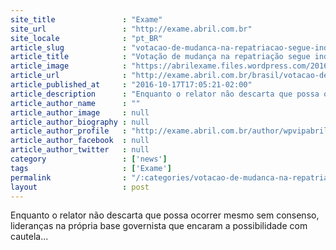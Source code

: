 ```yaml
---
site_title               : "Exame"
site_url                 : "http://exame.abril.com.br"
site_locale              : "pt_BR"
article_slug             : "votacao-de-mudanca-na-repatriacao-segue-indefinida-na-camara"
article_title            : "Votação de mudança na repatriação segue indefinida na Câmara"
article_image            : "https://abrilexame.files.wordpress.com/2016/10/size_960_16_9_camara-dos-deputados3.jpg?quality=70&strip=all&w=960"
article_url              : "http://exame.abril.com.br/brasil/votacao-de-mudanca-na-repatriacao-segue-indefinida-na-camara/"
article_published_at     : "2016-10-17T17:05:21-02:00"
article_description      : "Enquanto o relator não descarta que possa ocorrer mesmo sem consenso, lideranças na própria base governista que encaram a possibilidade com cautela..."
article_author_name      : ""
article_author_image     : null
article_author_biography : null
article_author_profile   : "http://exame.abril.com.br/author/wpvipabril/"
article_author_facebook  : null
article_author_twitter   : null
category                 : ['news']
tags                     : ['Exame']
permalink                : "/:categories/votacao-de-mudanca-na-repatriacao-segue-indefinida-na-camara/"
layout                   : post
---
```


Enquanto o relator não descarta que possa ocorrer mesmo sem consenso, lideranças na própria base governista que encaram a possibilidade com cautela...
